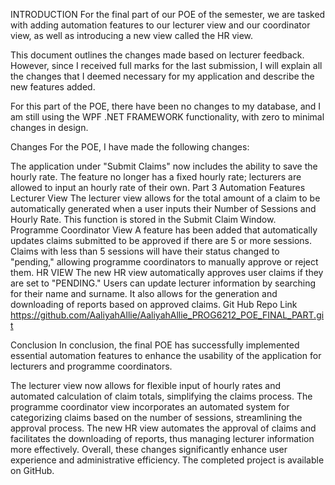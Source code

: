 
INTRODUCTION
For the final part of our POE of the semester, we are tasked with adding automation features to our lecturer view and our coordinator view, as well as introducing a new view called the HR view.

This document outlines the changes made based on lecturer feedback. However, since I received full marks for the last submission, I will explain all the changes that I deemed necessary for my application and describe the new features added.

For this part of the POE, there have been no changes to my database, and I am still using the WPF .NET FRAMEWORK functionality, with zero to minimal changes in design.

Changes
For the POE, I have made the following changes:

The application under "Submit Claims" now includes the ability to save the hourly rate.
The feature no longer has a fixed hourly rate; lecturers are allowed to input an hourly rate of their own.
Part 3 Automation Features
Lecturer View
The lecturer view allows for the total amount of a claim to be automatically generated when a user inputs their Number of Sessions and Hourly Rate.
This function is stored in the Submit Claim Window.
Programme Coordinator View
A feature has been added that automatically updates claims submitted to be approved if there are 5 or more sessions.
Claims with less than 5 sessions will have their status changed to "pending," allowing programme coordinators to manually approve or reject them.
HR VIEW
The new HR view automatically approves user claims if they are set to "PENDING."
Users can update lecturer information by searching for their name and surname.
It also allows for the generation and downloading of reports based on approved claims.
Git Hub Repo Link
https://github.com/AaliyahAllie/AaliyahAllie_PROG6212_POE_FINAL_PART.git


Conclusion
In conclusion, the final POE has successfully implemented essential automation features to enhance the usability of the application for lecturers and programme coordinators.

The lecturer view now allows for flexible input of hourly rates and automated calculation of claim totals, simplifying the claims process.
The programme coordinator view incorporates an automated system for categorizing claims based on the number of sessions, streamlining the approval process.
The new HR view automates the approval of claims and facilitates the downloading of reports, thus managing lecturer information more effectively.
Overall, these changes significantly enhance user experience and administrative efficiency. The completed project is available on GitHub.
